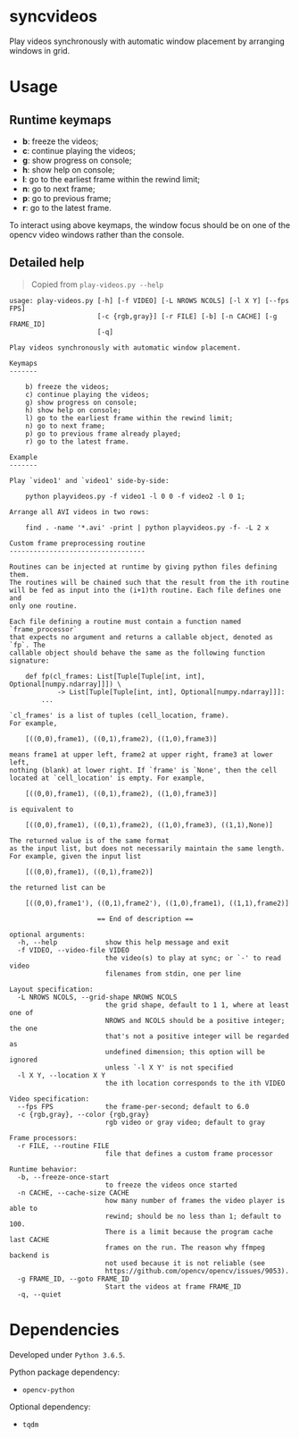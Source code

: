 # syncvideos

Play videos synchronously with automatic window placement by arranging windows in grid.

# Usage

## Runtime keymaps

- **b**: freeze the videos;
- **c**: continue playing the videos;
- **g**: show progress on console;
- **h**: show help on console;
- **l**: go to the earliest frame within the rewind limit;
- **n**: go to next frame;
- **p**: go to previous frame;
- **r**: go to the latest frame.

To interact using above keymaps, the window focus should be on one of the opencv video windows rather than the console.


## Detailed help

> Copied from `play-videos.py --help`

```plain
usage: play-videos.py [-h] [-f VIDEO] [-L NROWS NCOLS] [-l X Y] [--fps FPS]
                      [-c {rgb,gray}] [-r FILE] [-b] [-n CACHE] [-g FRAME_ID]
                      [-q]

Play videos synchronously with automatic window placement.

Keymaps
-------

    b) freeze the videos;
    c) continue playing the videos;
    g) show progress on console;
    h) show help on console;
    l) go to the earliest frame within the rewind limit;
    n) go to next frame;
    p) go to previous frame already played;
    r) go to the latest frame.

Example
-------

Play `video1' and `video1' side-by-side:

    python playvideos.py -f video1 -l 0 0 -f video2 -l 0 1;

Arrange all AVI videos in two rows:

    find . -name '*.avi' -print | python playvideos.py -f- -L 2 x

Custom frame preprocessing routine
----------------------------------

Routines can be injected at runtime by giving python files defining them.
The routines will be chained such that the result from the ith routine
will be fed as input into the (i+1)th routine. Each file defines one and
only one routine.

Each file defining a routine must contain a function named `frame_processor`
that expects no argument and returns a callable object, denoted as `fp`. The
callable object should behave the same as the following function signature:

    def fp(cl_frames: List[Tuple[Tuple[int, int], Optional[numpy.ndarray]]]) \
            -> List[Tuple[Tuple[int, int], Optional[numpy.ndarray]]]:
        ...

`cl_frames' is a list of tuples (cell_location, frame).
For example,

    [((0,0),frame1), ((0,1),frame2), ((1,0),frame3)]

means frame1 at upper left, frame2 at upper right, frame3 at lower left,
nothing (blank) at lower right. If `frame' is `None', then the cell
located at `cell_location' is empty. For example,

    [((0,0),frame1), ((0,1),frame2), ((1,0),frame3)]

is equivalent to

    [((0,0),frame1), ((0,1),frame2), ((1,0),frame3), ((1,1),None)]

The returned value is of the same format
as the input list, but does not necessarily maintain the same length.
For example, given the input list

    [((0,0),frame1), ((0,1),frame2)]

the returned list can be

    [((0,0),frame1'), ((0,1),frame2'), ((1,0),frame1), ((1,1),frame2)]

                      == End of description ==

optional arguments:
  -h, --help            show this help message and exit
  -f VIDEO, --video-file VIDEO
                        the video(s) to play at sync; or `-' to read video
                        filenames from stdin, one per line

Layout specification:
  -L NROWS NCOLS, --grid-shape NROWS NCOLS
                        the grid shape, default to 1 1, where at least one of
                        NROWS and NCOLS should be a positive integer; the one
                        that's not a positive integer will be regarded as
                        undefined dimension; this option will be ignored
                        unless `-l X Y' is not specified
  -l X Y, --location X Y
                        the ith location corresponds to the ith VIDEO

Video specification:
  --fps FPS             the frame-per-second; default to 6.0
  -c {rgb,gray}, --color {rgb,gray}
                        rgb video or gray video; default to gray

Frame processors:
  -r FILE, --routine FILE
                        file that defines a custom frame processor

Runtime behavior:
  -b, --freeze-once-start
                        to freeze the videos once started
  -n CACHE, --cache-size CACHE
                        how many number of frames the video player is able to
                        rewind; should be no less than 1; default to 100.
                        There is a limit because the program cache last CACHE
                        frames on the run. The reason why ffmpeg backend is
                        not used because it is not reliable (see
                        https://github.com/opencv/opencv/issues/9053).
  -g FRAME_ID, --goto FRAME_ID
                        Start the videos at frame FRAME_ID
  -q, --quiet
```

# Dependencies

Developed under `Python 3.6.5`.

Python package dependency:

- `opencv-python`

Optional dependency:

- `tqdm`
